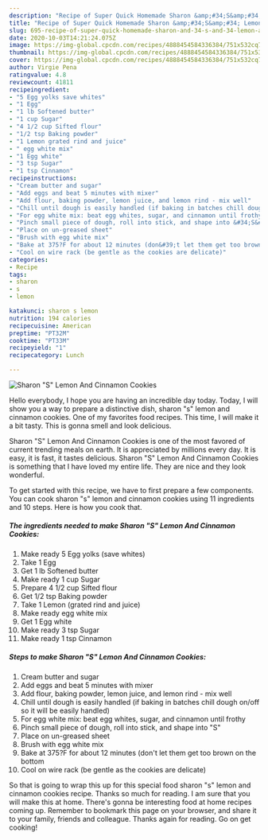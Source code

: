 ```yaml
---
description: "Recipe of Super Quick Homemade Sharon &amp;#34;S&amp;#34; Lemon And Cinnamon Cookies"
title: "Recipe of Super Quick Homemade Sharon &amp;#34;S&amp;#34; Lemon And Cinnamon Cookies"
slug: 695-recipe-of-super-quick-homemade-sharon-and-34-s-and-34-lemon-and-cinnamon-cookies
date: 2020-10-03T14:21:24.075Z
image: https://img-global.cpcdn.com/recipes/4888454584336384/751x532cq70/sharon-s-lemon-and-cinnamon-cookies-recipe-main-photo.jpg
thumbnail: https://img-global.cpcdn.com/recipes/4888454584336384/751x532cq70/sharon-s-lemon-and-cinnamon-cookies-recipe-main-photo.jpg
cover: https://img-global.cpcdn.com/recipes/4888454584336384/751x532cq70/sharon-s-lemon-and-cinnamon-cookies-recipe-main-photo.jpg
author: Virgie Pena
ratingvalue: 4.8
reviewcount: 41811
recipeingredient:
- "5 Egg yolks save whites"
- "1 Egg"
- "1 lb Softened butter"
- "1 cup Sugar"
- "4 1/2 cup Sifted flour"
- "1/2 tsp Baking powder"
- "1 Lemon grated rind and juice"
- " egg white mix"
- "1 Egg white"
- "3 tsp Sugar"
- "1 tsp Cinnamon"
recipeinstructions:
- "Cream butter and sugar"
- "Add eggs and beat 5 minutes with mixer"
- "Add flour, baking powder, lemon juice, and lemon rind - mix well"
- "Chill until dough is easily handled (if baking in batches chill dough on/off so it will be easily handled)"
- "For egg white mix: beat egg whites, sugar, and cinnamon until frothy"
- "Pinch small piece of dough, roll into stick, and shape into &#34;S&#34;"
- "Place on un-greased sheet"
- "Brush with egg white mix"
- "Bake at 375?F for about 12 minutes (don&#39;t let them get too brown on the bottom"
- "Cool on wire rack (be gentle as the cookies are delicate)"
categories:
- Recipe
tags:
- sharon
- s
- lemon

katakunci: sharon s lemon 
nutrition: 194 calories
recipecuisine: American
preptime: "PT32M"
cooktime: "PT33M"
recipeyield: "1"
recipecategory: Lunch

---
```



![Sharon &#34;S&#34; Lemon And Cinnamon Cookies](https://img-global.cpcdn.com/recipes/4888454584336384/751x532cq70/sharon-s-lemon-and-cinnamon-cookies-recipe-main-photo.jpg)

Hello everybody, I hope you are having an incredible day today. Today, I will show you a way to prepare a distinctive dish, sharon &#34;s&#34; lemon and cinnamon cookies. One of my favorites food recipes. This time, I will make it a bit tasty. This is gonna smell and look delicious.

Sharon &#34;S&#34; Lemon And Cinnamon Cookies is one of the most favored of current trending meals on earth. It is appreciated by millions every day. It is easy, it is fast, it tastes delicious. Sharon &#34;S&#34; Lemon And Cinnamon Cookies is something that I have loved my entire life. They are nice and they look wonderful.




To get started with this recipe, we have to first prepare a few components. You can cook sharon &#34;s&#34; lemon and cinnamon cookies using 11 ingredients and 10 steps. Here is how you cook that.

<!--inarticleads1-->

##### The ingredients needed to make Sharon &#34;S&#34; Lemon And Cinnamon Cookies:

1. Make ready 5 Egg yolks (save whites)
1. Take 1 Egg
1. Get 1 lb Softened butter
1. Make ready 1 cup Sugar
1. Prepare 4 1/2 cup Sifted flour
1. Get 1/2 tsp Baking powder
1. Take 1 Lemon (grated rind and juice)
1. Make ready  egg white mix
1. Get 1 Egg white
1. Make ready 3 tsp Sugar
1. Make ready 1 tsp Cinnamon




<!--inarticleads2-->

##### Steps to make Sharon &#34;S&#34; Lemon And Cinnamon Cookies:

1. Cream butter and sugar
1. Add eggs and beat 5 minutes with mixer
1. Add flour, baking powder, lemon juice, and lemon rind - mix well
1. Chill until dough is easily handled (if baking in batches chill dough on/off so it will be easily handled)
1. For egg white mix: beat egg whites, sugar, and cinnamon until frothy
1. Pinch small piece of dough, roll into stick, and shape into &#34;S&#34;
1. Place on un-greased sheet
1. Brush with egg white mix
1. Bake at 375?F for about 12 minutes (don&#39;t let them get too brown on the bottom
1. Cool on wire rack (be gentle as the cookies are delicate)




So that is going to wrap this up for this special food sharon &#34;s&#34; lemon and cinnamon cookies recipe. Thanks so much for reading. I am sure that you will make this at home. There's gonna be interesting food at home recipes coming up. Remember to bookmark this page on your browser, and share it to your family, friends and colleague. Thanks again for reading. Go on get cooking!
